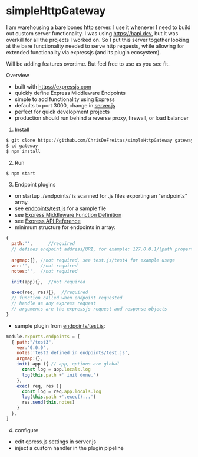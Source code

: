 # simpleHttpGateway

I am warehousing a bare bones http server.  I use it whenever I need to build out custom server functionality.  I was using https://hapi.dev, but it was overkill for all the projects I worked on.  So I put this server together looking at the bare functionality needed to serve http requests, while allowing for extended functionality via expressjs (and its plugin ecosystem).

Will be adding features overtime.  But feel free to use as you see fit.

Overview
- built with https://expressjs.com
- quickly define Express Middleware Endpoints
- simple to add functionality using Express
- defaults to port 3000, change in [server.js](server.js)
- perfect for quick development projects
- production should run behind a reverse proxy, firewall, or load balancer

1. Install
```BASH
$ git clone https://github.com/ChrisDeFreitas/simpleHttpGateway gateway
$ cd gateway
$ npm install
```

2. Run
```BASH
$ npm start
```

3. Endpoint plugins
- on startup ./endpoints/ is scanned for .js files exporting an "endpoints" array.
- see [endpoints/test.js](endpoints/test.js) for a sample file
- see [Express Middleware Function Definition](https://expressjs.com/en/4x/api.html#app.get.method)
- see [Express API Reference](https://expressjs.com/en/4x/api.html) 
- minimum structure for endpoints in  array:
```javascript
{
  path:'',      //required
  // defines endpoint address/URI, for example: 127.0.0.1/[path property value]
  
  argmap:{}, //not required, see test.js/test4 for example usage
  ver:'',    //not required
  notes:'',  //not required

  init(app){},  //not required

  exec(req, res){},  //required
  // function called when endpoint requested
  // handle as any express request
  // arguments are the expressjs request and response objects
}
```

- sample plugin from [endpoints/test.js](endpoints/test.js):
```javascript
module.exports.endpoints = [
  { path:"/test3", 
    ver:'0.0.0',
    notes:'test3 defined in endpoints/test.js',
    argmap:{},
    init( app ){ // app, options are global
      const log = app.locals.log
      log(this.path +' init done.')
    },
    exec( req, res ){
      const log = req.app.locals.log
      log(this.path +'.exec()...')
      res.send(this.notes)
    }
  },
]
```

4. configure
- edit epress.js settings in server.js
- inject a custom handler in the plugin pipeline
